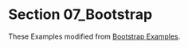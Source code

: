 # Section 07_Bootstrap

These Examples modified from [Bootstrap Examples](https://getbootstrap.com/docs/4.0/examples/).
